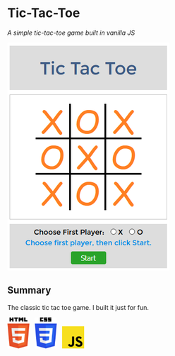 # Tic-Tac-Toe

_A simple tic-tac-toe game built in vanilla JS_

<img src="./readme-images/screenshot.PNG">

## Summary
The classic tic tac toe game.  I built it just for fun.  

<img src="./readme-images/html-5.svg" width="50">&nbsp;&nbsp;
<img src="./readme-images/css-3.svg" width="50">&nbsp;&nbsp;
<img src="./readme-images/javascript.svg" width="50">&nbsp;&nbsp;